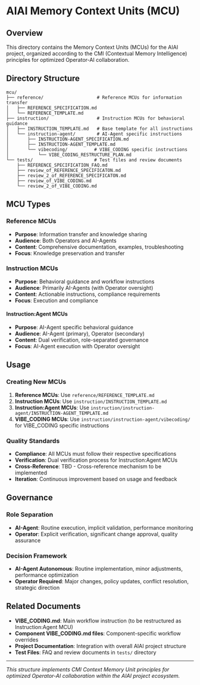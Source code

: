 # AIAI Memory Context Units (MCU)

## Overview

This directory contains the Memory Context Units (MCUs) for the AIAI project, organized according to the CMI (Contextual Memory Intelligence) principles for optimized Operator-AI collaboration.

## Directory Structure

```
mcu/
├── reference/                    # Reference MCUs for information transfer
│   ├── REFERENCE_SPECIFICATION.md
│   └── REFERENCE_TEMPLATE.md
├── instruction/                  # Instruction MCUs for behavioral guidance
│   ├── INSTRUCTION_TEMPLATE.md   # Base template for all instructions
│   └── instruction-agent/        # AI-Agent specific instructions
│       ├── INSTRUCTION-AGENT_SPECIFICATION.md
│       ├── INSTRUCTION-AGENT_TEMPLATE.md
│       └── vibecoding/          # VIBE_CODING specific instructions
│           └── VIBE_CODING_RESTRUCTURE_PLAN.md
└── tests/                       # Test files and review documents
    ├── REFERENCE_SPECIFICATION_FAQ.md
    ├── review_of_REFERENCE_SPECIFICATON.md
    ├── review_2_of_REFERENCE_SPECIFICATON.md
    ├── review_of_VIBE_CODING.md
    └── review_2_of_VIBE_CODING.md
```

## MCU Types

### **Reference MCUs**
- **Purpose**: Information transfer and knowledge sharing
- **Audience**: Both Operators and AI-Agents
- **Content**: Comprehensive documentation, examples, troubleshooting
- **Focus**: Knowledge preservation and transfer

### **Instruction MCUs**
- **Purpose**: Behavioral guidance and workflow instructions
- **Audience**: Primarily AI-Agents (with Operator oversight)
- **Content**: Actionable instructions, compliance requirements
- **Focus**: Execution and compliance

#### **Instruction:Agent MCUs**
- **Purpose**: AI-Agent specific behavioral guidance
- **Audience**: AI-Agent (primary), Operator (secondary)
- **Content**: Dual verification, role-separated governance
- **Focus**: AI-Agent execution with Operator oversight

## Usage

### **Creating New MCUs**
1. **Reference MCUs**: Use `reference/REFERENCE_TEMPLATE.md`
2. **Instruction MCUs**: Use `instruction/INSTRUCTION_TEMPLATE.md`
3. **Instruction:Agent MCUs**: Use `instruction/instruction-agent/INSTRUCTION-AGENT_TEMPLATE.md`
4. **VIBE_CODING MCUs**: Use `instruction/instruction-agent/vibecoding/` for VIBE_CODING specific instructions

### **Quality Standards**
- **Compliance**: All MCUs must follow their respective specifications
- **Verification**: Dual verification process for Instruction:Agent MCUs
- **Cross-Reference**: TBD - Cross-reference mechanism to be implemented
- **Iteration**: Continuous improvement based on usage and feedback

## Governance

### **Role Separation**
- **AI-Agent**: Routine execution, implicit validation, performance monitoring
- **Operator**: Explicit verification, significant change approval, quality assurance

### **Decision Framework**
- **AI-Agent Autonomous**: Routine implementation, minor adjustments, performance optimization
- **Operator Required**: Major changes, policy updates, conflict resolution, strategic direction

## Related Documents

- **VIBE_CODING.md**: Main workflow instruction (to be restructured as Instruction:Agent MCU)
- **Component VIBE_CODING.md files**: Component-specific workflow overrides
- **Project Documentation**: Integration with overall AIAI project structure
- **Test Files**: FAQ and review documents in `tests/` directory

---

*This structure implements CMI Context Memory Unit principles for optimized Operator-AI collaboration within the AIAI project ecosystem.*
